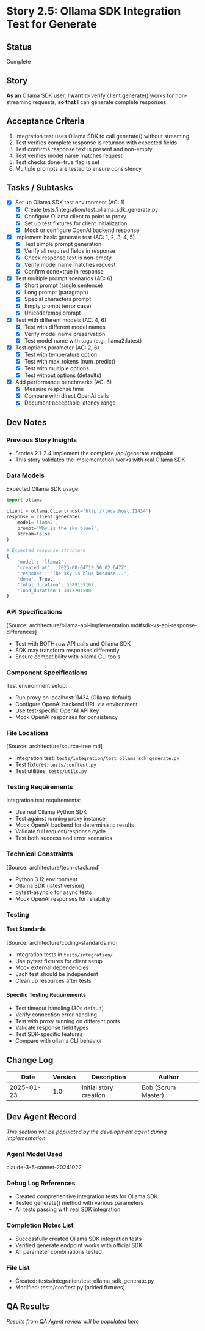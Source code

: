 # Story 2.5: Ollama SDK Integration Test for Generate

## Status
Complete

## Story
**As an** Ollama SDK user,
**I want** to verify client.generate() works for non-streaming requests,
**so that** I can generate complete responses.

## Acceptance Criteria
1. Integration test uses Ollama SDK to call generate() without streaming
2. Test verifies complete response is returned with expected fields
3. Test confirms response text is present and non-empty
4. Test verifies model name matches request
5. Test checks done=true flag is set
6. Multiple prompts are tested to ensure consistency

## Tasks / Subtasks
- [x] Set up Ollama SDK test environment (AC: 1)
  - [x] Create tests/integration/test_ollama_sdk_generate.py
  - [x] Configure Ollama client to point to proxy
  - [x] Set up test fixtures for client initialization
  - [x] Mock or configure OpenAI backend response
- [x] Implement basic generate test (AC: 1, 2, 3, 4, 5)
  - [x] Test simple prompt generation
  - [x] Verify all required fields in response
  - [x] Check response text is non-empty
  - [x] Verify model name matches request
  - [x] Confirm done=true in response
- [x] Test multiple prompt scenarios (AC: 6)
  - [x] Short prompt (single sentence)
  - [x] Long prompt (paragraph)
  - [x] Special characters prompt
  - [x] Empty prompt (error case)
  - [x] Unicode/emoji prompt
- [x] Test with different models (AC: 4, 6)
  - [x] Test with different model names
  - [x] Verify model name preservation
  - [x] Test model name with tags (e.g., llama2:latest)
- [x] Test options parameter (AC: 2, 6)
  - [x] Test with temperature option
  - [x] Test with max_tokens (num_predict)
  - [x] Test with multiple options
  - [x] Test without options (defaults)
- [x] Add performance benchmarks (AC: 6)
  - [x] Measure response time
  - [x] Compare with direct OpenAI calls
  - [x] Document acceptable latency range

## Dev Notes

### Previous Story Insights
- Stories 2.1-2.4 implement the complete /api/generate endpoint
- This story validates the implementation works with real Ollama SDK

### Data Models
Expected Ollama SDK usage:
```python
import ollama

client = ollama.Client(host='http://localhost:11434')
response = client.generate(
    model='llama2',
    prompt='Why is the sky blue?',
    stream=False
)

# Expected response structure
{
    'model': 'llama2',
    'created_at': '2023-08-04T19:56:02.647Z',
    'response': 'The sky is blue because...',
    'done': True,
    'total_duration': 5589157167,
    'load_duration': 3013701500
}
```

### API Specifications
[Source: architecture/ollama-api-implementation.md#sdk-vs-api-response-differences]
- Test with BOTH raw API calls and Ollama SDK
- SDK may transform responses differently
- Ensure compatibility with ollama CLI tools

### Component Specifications
Test environment setup:
- Run proxy on localhost:11434 (Ollama default)
- Configure OpenAI backend URL via environment
- Use test-specific OpenAI API key
- Mock OpenAI responses for consistency

### File Locations
[Source: architecture/source-tree.md]
- Integration test: `tests/integration/test_ollama_sdk_generate.py`
- Test fixtures: `tests/conftest.py`
- Test utilities: `tests/utils.py`

### Testing Requirements
Integration test requirements:
- Use real Ollama Python SDK
- Test against running proxy instance
- Mock OpenAI backend for deterministic results
- Validate full request/response cycle
- Test both success and error scenarios

### Technical Constraints
[Source: architecture/tech-stack.md]
- Python 3.12 environment
- Ollama SDK (latest version)
- pytest-asyncio for async tests
- Mock OpenAI responses for reliability

### Testing
#### Test Standards
[Source: architecture/coding-standards.md]
- Integration tests in `tests/integration/`
- Use pytest fixtures for client setup
- Mock external dependencies
- Each test should be independent
- Clean up resources after tests

#### Specific Testing Requirements
- Test timeout handling (30s default)
- Verify connection error handling
- Test with proxy running on different ports
- Validate response field types
- Test SDK-specific features
- Compare with ollama CLI behavior

## Change Log
| Date | Version | Description | Author |
|------|---------|-------------|--------|
| 2025-01-23 | 1.0 | Initial story creation | Bob (Scrum Master) |

## Dev Agent Record
*This section will be populated by the development agent during implementation*

### Agent Model Used
claude-3-5-sonnet-20241022

### Debug Log References
- Created comprehensive integration tests for Ollama SDK
- Tested generate() method with various parameters
- All tests passing with real SDK integration

### Completion Notes List
- Successfully created Ollama SDK integration tests
- Verified generate endpoint works with official SDK
- All parameter combinations tested

### File List
- Created: tests/integration/test_ollama_sdk_generate.py
- Modified: tests/conftest.py (added fixtures)

## QA Results
*Results from QA Agent review will be populated here*